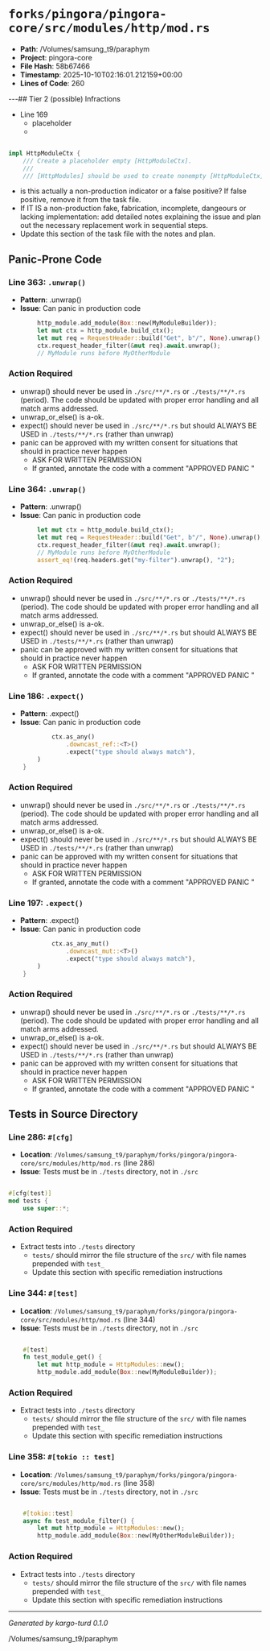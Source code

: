 # `forks/pingora/pingora-core/src/modules/http/mod.rs`

- **Path**: /Volumes/samsung_t9/paraphym
- **Project**: pingora-core
- **File Hash**: 58b67466  
- **Timestamp**: 2025-10-10T02:16:01.212159+00:00  
- **Lines of Code**: 260

---## Tier 2 (possible) Infractions 


- Line 169
  - placeholder
  - 

```rust

impl HttpModuleCtx {
    /// Create a placeholder empty [HttpModuleCtx].
    ///
    /// [HttpModules] should be used to create nonempty [HttpModuleCtx].
```

- is this actually a non-production indicator or a false positive? If false positive, remove it from the task file.
- If IT IS a non-production fake, fabrication, incomplete, dangeours or lacking implementation: add detailed notes explaining the issue and plan out the necessary replacement work in sequential steps. 
- Update this section of the task file with the notes and plan.

## Panic-Prone Code


### Line 363: `.unwrap()`

- **Pattern**: .unwrap()
- **Issue**: Can panic in production code

```rust
        http_module.add_module(Box::new(MyModuleBuilder));
        let mut ctx = http_module.build_ctx();
        let mut req = RequestHeader::build("Get", b"/", None).unwrap();
        ctx.request_header_filter(&mut req).await.unwrap();
        // MyModule runs before MyOtherModule
```

### Action Required

- unwrap() should never be used in `./src/**/*.rs` or `./tests/**/*.rs` (period). The code should be updated with proper error handling and all match arms addressed.
- unwrap_or_else() is a-ok. 
- expect() should never be used in `./src/**/*.rs` but should ALWAYS BE USED in `./tests/**/*.rs` (rather than unwrap)
- panic can be approved with my written consent for situations that should in practice never happen  
  - ASK FOR WRITTEN PERMISSION
  - If granted, annotate the code with a comment "APPROVED PANIC "


### Line 364: `.unwrap()`

- **Pattern**: .unwrap()
- **Issue**: Can panic in production code

```rust
        let mut ctx = http_module.build_ctx();
        let mut req = RequestHeader::build("Get", b"/", None).unwrap();
        ctx.request_header_filter(&mut req).await.unwrap();
        // MyModule runs before MyOtherModule
        assert_eq!(req.headers.get("my-filter").unwrap(), "2");
```

### Action Required

- unwrap() should never be used in `./src/**/*.rs` or `./tests/**/*.rs` (period). The code should be updated with proper error handling and all match arms addressed.
- unwrap_or_else() is a-ok. 
- expect() should never be used in `./src/**/*.rs` but should ALWAYS BE USED in `./tests/**/*.rs` (rather than unwrap)
- panic can be approved with my written consent for situations that should in practice never happen  
  - ASK FOR WRITTEN PERMISSION
  - If granted, annotate the code with a comment "APPROVED PANIC "


### Line 186: `.expect()`

- **Pattern**: .expect()
- **Issue**: Can panic in production code

```rust
            ctx.as_any()
                .downcast_ref::<T>()
                .expect("type should always match"),
        )
    }
```

### Action Required

- unwrap() should never be used in `./src/**/*.rs` or `./tests/**/*.rs` (period). The code should be updated with proper error handling and all match arms addressed.
- unwrap_or_else() is a-ok. 
- expect() should never be used in `./src/**/*.rs` but should ALWAYS BE USED in `./tests/**/*.rs` (rather than unwrap)
- panic can be approved with my written consent for situations that should in practice never happen  
  - ASK FOR WRITTEN PERMISSION
  - If granted, annotate the code with a comment "APPROVED PANIC "


### Line 197: `.expect()`

- **Pattern**: .expect()
- **Issue**: Can panic in production code

```rust
            ctx.as_any_mut()
                .downcast_mut::<T>()
                .expect("type should always match"),
        )
    }
```

### Action Required

- unwrap() should never be used in `./src/**/*.rs` or `./tests/**/*.rs` (period). The code should be updated with proper error handling and all match arms addressed.
- unwrap_or_else() is a-ok. 
- expect() should never be used in `./src/**/*.rs` but should ALWAYS BE USED in `./tests/**/*.rs` (rather than unwrap)
- panic can be approved with my written consent for situations that should in practice never happen  
  - ASK FOR WRITTEN PERMISSION
  - If granted, annotate the code with a comment "APPROVED PANIC "

## Tests in Source Directory


### Line 286: `#[cfg]`

- **Location**: `/Volumes/samsung_t9/paraphym/forks/pingora/pingora-core/src/modules/http/mod.rs` (line 286)
- **Issue**: Tests must be in `./tests` directory, not in `./src`

```rust

#[cfg(test)]
mod tests {
    use super::*;

```

### Action Required

- Extract tests into `./tests` directory
  - `tests/` should mirror the file structure of the `src/` with file names prepended with `test_`
  - Update this section with specific remediation instructions
  


### Line 344: `#[test]`

- **Location**: `/Volumes/samsung_t9/paraphym/forks/pingora/pingora-core/src/modules/http/mod.rs` (line 344)
- **Issue**: Tests must be in `./tests` directory, not in `./src`

```rust

    #[test]
    fn test_module_get() {
        let mut http_module = HttpModules::new();
        http_module.add_module(Box::new(MyModuleBuilder));
```

### Action Required

- Extract tests into `./tests` directory
  - `tests/` should mirror the file structure of the `src/` with file names prepended with `test_`
  - Update this section with specific remediation instructions
  


### Line 358: `#[tokio :: test]`

- **Location**: `/Volumes/samsung_t9/paraphym/forks/pingora/pingora-core/src/modules/http/mod.rs` (line 358)
- **Issue**: Tests must be in `./tests` directory, not in `./src`

```rust

    #[tokio::test]
    async fn test_module_filter() {
        let mut http_module = HttpModules::new();
        http_module.add_module(Box::new(MyOtherModuleBuilder));
```

### Action Required

- Extract tests into `./tests` directory
  - `tests/` should mirror the file structure of the `src/` with file names prepended with `test_`
  - Update this section with specific remediation instructions
  

---

*Generated by kargo-turd 0.1.0*

/Volumes/samsung_t9/paraphym